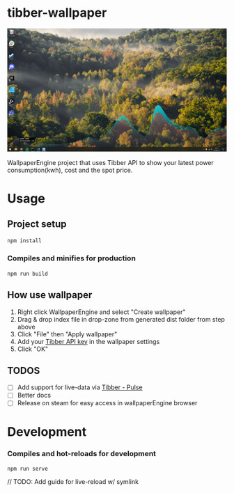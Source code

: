 # tibber-wallpaper

![Preview of wallpaper](public/preview-big.png?raw=true "Preview of wallpaper")

WallpaperEngine project that uses Tibber API to show your latest power consumption(kwh), cost and the spot price.

# Usage
## Project setup
```
npm install
```

### Compiles and minifies for production
```
npm run build
```

## How use wallpaper
1. Right click WallpaperEngine and select "Create wallpaper" 
2. Drag & drop index file in drop-zone from generated dist folder from step above
3. Click "File" then "Apply wallpaper"
4. Add your [Tibber API key](https://developer.tibber.com/settings/accesstoken) in the wallpaper settings
5. Click "OK"

## TODOS
- [ ] Add support for live-data via [Tibber - Pulse](https://tibber.com/no/store/produkt/pulse)
- [ ] Better docs
- [ ] Release on steam for easy access in wallpaperEngine browser

# Development
### Compiles and hot-reloads for development
```
npm run serve
```

// TODO: Add guide for live-reload w/ symlink

